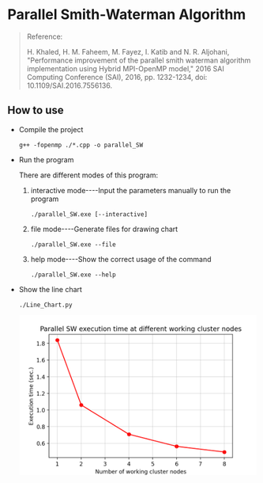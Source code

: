 # Parallel Smith-Waterman Algorithm

> Reference:
>
> H. Khaled, H. M. Faheem, M. Fayez, I. Katib and N. R. Aljohani, "Performance improvement of the parallel smith waterman algorithm implementation using Hybrid MPI-OpenMP model," 2016 SAI Computing Conference (SAI), 2016, pp. 1232-1234, doi: 10.1109/SAI.2016.7556136.

## How to use

- Compile the project

  ```
  g++ -fopenmp ./*.cpp -o parallel_SW
  ```

- Run the program

  There are different modes of this program:

  1. interactive mode----Input the parameters manually to run the program

     ```
     ./parallel_SW.exe [--interactive]
     ```

  2. file mode----Generate files for drawing chart

     ```
     ./parallel_SW.exe --file
     ```

  3. help mode----Show the correct usage of the command

     ```
     ./parallel_SW.exe --help
     ```

- Show the line chart

  ```
  ./Line_Chart.py
  ```

  ![LineChart](image/Line_Chart.png)